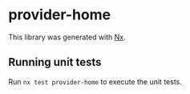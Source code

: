 # provider-home

This library was generated with [Nx](https://nx.dev).

## Running unit tests

Run `nx test provider-home` to execute the unit tests.

